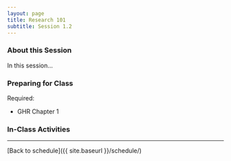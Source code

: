 ```yaml
---
layout: page
title: Research 101
subtitle: Session 1.2
---
```


### About this Session

In this session...

### Preparing for Class

Required: 

* GHR Chapter 1

### In-Class Activities


* * *

[Back to schedule]({{ site.baseurl }}/schedule/)